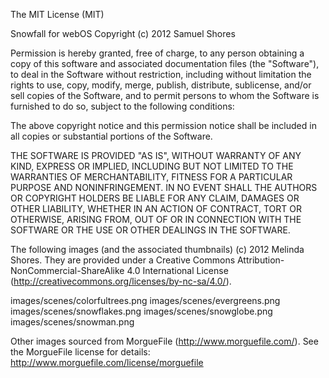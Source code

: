 The MIT License (MIT)

Snowfall for webOS Copyright (c) 2012 Samuel Shores

Permission is hereby granted, free of charge, to any person obtaining a copy
of this software and associated documentation files (the "Software"), to deal
in the Software without restriction, including without limitation the rights
to use, copy, modify, merge, publish, distribute, sublicense, and/or sell
copies of the Software, and to permit persons to whom the Software is
furnished to do so, subject to the following conditions:

The above copyright notice and this permission notice shall be included in
all copies or substantial portions of the Software.

THE SOFTWARE IS PROVIDED "AS IS", WITHOUT WARRANTY OF ANY KIND, EXPRESS OR
IMPLIED, INCLUDING BUT NOT LIMITED TO THE WARRANTIES OF MERCHANTABILITY,
FITNESS FOR A PARTICULAR PURPOSE AND NONINFRINGEMENT. IN NO EVENT SHALL THE
AUTHORS OR COPYRIGHT HOLDERS BE LIABLE FOR ANY CLAIM, DAMAGES OR OTHER
LIABILITY, WHETHER IN AN ACTION OF CONTRACT, TORT OR OTHERWISE, ARISING FROM,
OUT OF OR IN CONNECTION WITH THE SOFTWARE OR THE USE OR OTHER DEALINGS IN
THE SOFTWARE.



The following images (and the associated thumbnails) (c) 2012 Melinda Shores.
They are provided under a Creative Commons Attribution-NonCommercial-ShareAlike
4.0 International License (http://creativecommons.org/licenses/by-nc-sa/4.0/).

images/scenes/colorfultrees.png
images/scenes/evergreens.png
images/scenes/snowflakes.png
images/scenes/snowglobe.png
images/scenes/snowman.png



Other images sourced from MorgueFile (http://www.morguefile.com/). See the
MorgueFile license for details: http://www.morguefile.com/license/morguefile


